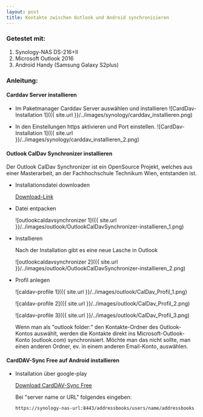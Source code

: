 ```yaml
---
layout: post
title: Kontakte zwischen Outlook und Android synchronisieren
---
```


### Getestet mit:
1. Synology-NAS DS-216+II
2. Microsoft Outlook 2016
3. Android Handy (Samsung Galaxy S2plus)

### Anleitung:

#### Carddav Server installieren

* Im Paketmanager Carddav Server auswählen und installieren
  ![CardDav-Installation 1]({{ site.url }}/../images/synology/carddav_installieren.png)

* In den Einstellungen https aktivieren und Port einstellen.
  ![CardDav-Installation 1]({{ site.url }}/../images/synology/carddav_installieren_2.png)

#### Outlook CalDav Synchronizer installieren
Der Outlook CalDav Synchronizer ist ein OpenSource Projekt, welches aus einer Masterarbeit, an der Fachhochschule Technikum Wien, entstanden ist.

* Installationsdatei downloaden
  
  [Download-Link](https://sourceforge.net/projects/outlookcaldavsynchronizer/)

* Datei entpacken

  ![outlookcaldavsynchronizer 1]({{ site.url }}/../images/outlook/OutlookCalDavSynchronizer-installieren_1.png)

* Installieren

  Nach der Installation gibt es eine neue Lasche in Outlook

  ![outlookcaldavsynchronizer 2]({{ site.url }}/../images/outlook/OutlookCalDavSynchronizer-installieren_2.png)

* Profil anlegen
  
  ![caldav-profile 1]({{ site.url }}/../images/outlook/CalDav_Profil_1.png)

  ![caldav-profile 2]({{ site.url }}/../images/outlook/CalDav_Profil_2.png)

  ![caldav-profile 3]({{ site.url }}/../images/outlook/CalDav_Profil_3.png)

  Wenn man als "outlook folder:" den Kontakte-Ordner des Outlook-Kontos auswählt, werden die Kontakte direkt ins Microsoft-Outlook-Konto (outlook.com) synchronisiert. 
  Möchte man das nicht sollte, man einen anderen Ordner, ev. in einem anderen Email-Konto, auswählen.


#### CardDAV-Sync Free auf Android installieren

* Installation über google-play

  [Download CardDAV-Sync Free](https://play.google.com/store/apps/details?id=org.dmfs.carddav.sync&hl=de)

  Bei "server name or URL" folgendes eingeben: 

      https://synology-nas-url:8443/addressbooks/users/name/addressbooks
